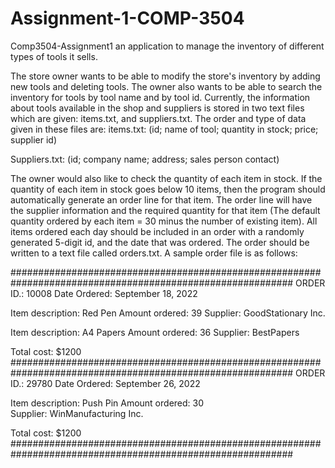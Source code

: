 # Assignment-1-COMP-3504

Comp3504-Assignment1
an application to manage the inventory of different types of tools it sells.

The store owner wants to be able to modify the store's inventory by adding new tools and deleting tools. The owner also wants to be able to search the inventory for tools by tool name and by tool id. Currently, the information about tools available in the shop and suppliers is stored in two text files which are given: items.txt, and suppliers.txt. The order and type of data given in these files are: items.txt:
(id; name of tool; quantity in stock; price; supplier id)

Suppliers.txt:
(id; company name; address; sales person contact)

The owner would also like to check the quantity of each item in stock. If the quantity of each item in stock goes below 10 items, then the program should automatically generate an order line for that item. The order line will have the supplier information and the required quantity for that item (The default quantity ordered by each item = 30 minus the number of existing item). All items ordered each day should be included in an order with a randomly generated 5-digit id, and the date that was ordered. The order should be written to a text file called orders.txt. A sample order file is as follows:

###########################################################################################################
ORDER ID.:			10008
Date Ordered:			September 18, 2022

Item description:		Red Pen
Amount ordered:		39
Supplier:			GoodStationary Inc.

Item description:		A4 Papers
Amount ordered:		36
Supplier:			BestPapers

Total cost:			$1200
###########################################################################################################
ORDER ID.:			29780
Date Ordered:			September 26, 2022

Item description:		Push Pin
Amount ordered:		30		
Supplier:			WinManufacturing Inc.

Total cost:			$1200
###########################################################################################################
